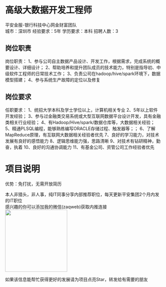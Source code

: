 # 高级大数据开发工程师
平安金服-银行科技中心网金财富团队  
城市：深圳市 经验要求：5年 学历要求：本科  招聘人数：3

## 岗位职责
岗位职责：
 1、参与公司自主数据产品设计、开发工作，根据需求，完成系统的概要设计、详细设计；
 2、帮助培养和提升团队成员的技术能力，特别是指导初、中级软件工程师的日常技术工作；
 3、负责公司在hadoop/hive/spark环境下，数据模型搭建；
 4、参与系统生产故障的定位以及修复

## 岗位要求
任职要求：
 1、统招大学本科及学士学位以上，计算机相关专业
 2、5年以上软件开发经验；
 3、参与过金融类交易系统或大型互联网数据平台设计开发，具有金融类相关行业经验；
 4、有Hadoop/Hive/spark/数据仓库等，大数据相关经验；
 5、精通PLSQL编程，能够熟练编写ORACLE存储过程、触发器等；；
 6、了解MapReduce原理，有互联网大数据相关经验者优先
 7、良好的学习能力，对技术发展有良好的感悟能力
 8、逻辑思维能力强，思路清晰
 9、对技术有钻研精神，勤奋，执着
 10、良好的沟通协调能力
 11、有基金公司、资管公司工作经验者优先

# 项目说明

优势：免打扰，无需开放简历

本人非猎头，非人事，纯IT同事分享内部推荐职位，每天更新平安集团2个月内发的IT职位  
感兴趣的你可以添加我的微信(zaqweb)获取内推连接  
<img src="https://github.com/zaqweb/PA-IT-JOBS/blob/master/WechatICode.jpeg"  height="200" width="200">

如果该信息能帮忙获得更好的发展请为项目点亮Star，转发给有需要的朋友




